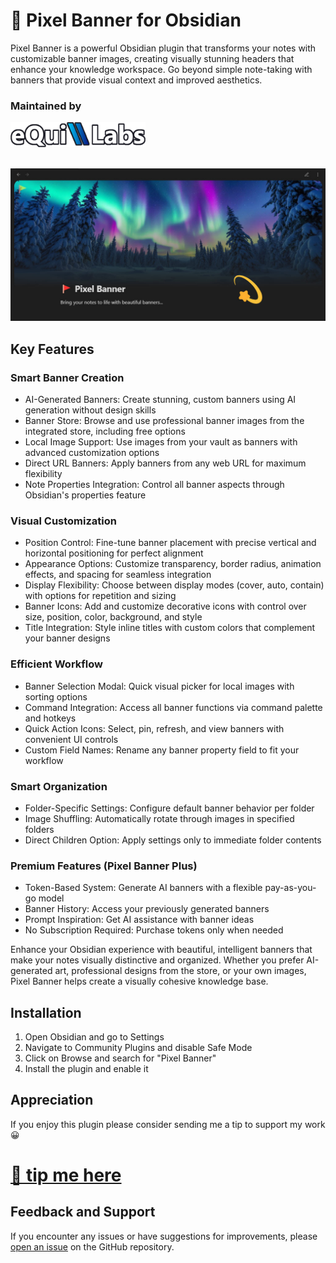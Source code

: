 # 🚩 Pixel Banner for Obsidian

Pixel Banner is a powerful Obsidian plugin that transforms your notes with customizable banner images, creating visually stunning headers that enhance your knowledge workspace. Go beyond simple note-taking with banners that provide visual context and improved aesthetics.

### Maintained by
<a href="https://www.equilllabs.com">
  <img src="https://raw.githubusercontent.com/jparkerweb/eQuill-Labs/refs/heads/main/src/static/images/logo-text-outline.png" alt="eQuill Labs" height="40">
</a>

<br>
<br>

![pixel-banner](img/pixel-banner.jpg)

## Key Features

### Smart Banner Creation
- AI-Generated Banners: Create stunning, custom banners using AI generation without design skills
- Banner Store: Browse and use professional banner images from the integrated store, including free options
- Local Image Support: Use images from your vault as banners with advanced customization options
- Direct URL Banners: Apply banners from any web URL for maximum flexibility
- Note Properties Integration: Control all banner aspects through Obsidian's properties feature

### Visual Customization
- Position Control: Fine-tune banner placement with precise vertical and horizontal positioning for perfect alignment
- Appearance Options: Customize transparency, border radius, animation effects, and spacing for seamless integration
- Display Flexibility: Choose between display modes (cover, auto, contain) with options for repetition and sizing
- Banner Icons: Add and customize decorative icons with control over size, position, color, background, and style
- Title Integration: Style inline titles with custom colors that complement your banner designs

### Efficient Workflow
- Banner Selection Modal: Quick visual picker for local images with sorting options
- Command Integration: Access all banner functions via command palette and hotkeys
- Quick Action Icons: Select, pin, refresh, and view banners with convenient UI controls
- Custom Field Names: Rename any banner property field to fit your workflow

### Smart Organization
- Folder-Specific Settings: Configure default banner behavior per folder
- Image Shuffling: Automatically rotate through images in specified folders
- Direct Children Option: Apply settings only to immediate folder contents

### Premium Features (Pixel Banner Plus)
- Token-Based System: Generate AI banners with a flexible pay-as-you-go model
- Banner History: Access your previously generated banners
- Prompt Inspiration: Get AI assistance with banner ideas
- No Subscription Required: Purchase tokens only when needed

Enhance your Obsidian experience with beautiful, intelligent banners that make your notes visually distinctive and organized. Whether you prefer AI-generated art, professional designs from the store, or your own images, Pixel Banner helps create a visually cohesive knowledge base.

## Installation

1. Open Obsidian and go to Settings
2. Navigate to Community Plugins and disable Safe Mode
3. Click on Browse and search for "Pixel Banner"
4. Install the plugin and enable it



## Appreciation
If you enjoy this plugin please consider sending me a tip to support my work 😀
# [🍵 tip me here](https://ko-fi.com/jparkerweb)

## Feedback and Support

If you encounter any issues or have suggestions for improvements, please [open an issue](https://github.com/jparkerweb/pixel-banner/issues) on the GitHub repository.
